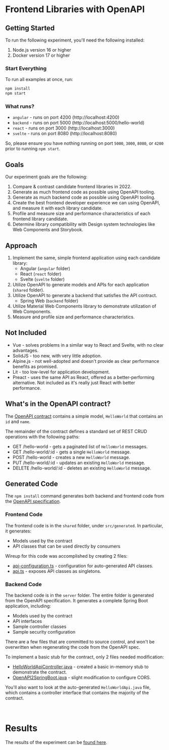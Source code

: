 # Frontend Libraries with OpenAPI

## Getting Started

To run the following experiment, you'll need the following installed:

1. Node.js version 16 or higher
2. Docker version 17 or higher

### Start Everything

To run all examples at once, run:

```bash
npm install
npm start
```

### What runs?

* `angular` - runs on port 4200 (http://localhost:4200)
* `backend` - runs on port 5000 (http://localhost:5000/hello-world)
* `react` - runs on port 3000 (http://localhost:3000)
* `svelte` - runs on port 8080 (http://localhost:8080)

So, please ensure you have nothing running on port `5000`, `3000`, `8080`, or `4200` prior to running `npm start`.

## Goals

Our experiment goals are the following:

1. Compare & contrast candidate frontend libraries in 2022.
2. Generate as much frontend code as possible using OpenAPI tooling.
3. Generate as much backend code as possible using OpenAPI tooling.
4. Create the best frontend developer experience we can using OpenAPI, and measure it with each library candidate.
5. Profile and measure size and performance characteristics of each frontend library candidate.
6. Determine library compatibility with Design system technologies like Web Components and Storybook.

## Approach

1. Implement the same, simple frontend application using each candidate library:
   * Angular (`angular` folder)
   * React (`react` folder)
   * Svelte (`svelte` folder)
2. Utilize OpenAPI to generate models and APIs for each application (`shared` folder).
3. Utilize OpenAPI to generate a backend that satisfies the API contract.
   * Spring Web (`backend` folder)
4. Utilize Material Web Components library to demonstrate utilization of Web Components.
5. Measure and profile size and performance characteristics.

## Not Included

* Vue - solves problems in a similar way to React and Svelte, with no clear advantages.
* SolidJS - too new, with very little adoption.
* Alpine.js - not well-adopted and doesn't provide as clear performance benefits as promised.
* Lit - too low-level for application development.
* Preact - uses the same API as React, offered as a better-performing alternative. Not included as it's
  really just React with better performance.

## What's in the OpenAPI contract?

The [OpenAPI contract](../openapi.yml) contains a simple model, `HelloWorld` that contains an `id` and `name`.

The remainder of the contract defines a standard set of REST CRUD operations with
the following paths:

* GET /hello-world - gets a paginated list of `HelloWorld` messages.
* GET /hello-world/:id - gets a single `HelloWorld` message.
* POST /hello-world - creates a new `HelloWorld` message.
* PUT /hello-world/:id - updates an existing `HelloWorld` message.
* DELETE /hello-world/:id - deletes an existing `HelloWorld` message.

## Generated Code

The `npm install` command generates both backend and frontend code from the [OpenAPI specification](../openapi.yml).

### Frontend Code

The frontend code is in the `shared` folder, under `src/generated`. In particular, it generates:

* Models used by the contract
* API classes that can be used directly by consumers

Wireup for this code was accomplished by creating 2 files:

* [api-configuration.ts](../shared/src/api-configuration.ts) - configuration for auto-generated API classes.
* [api.ts](../shared/src/api.ts) - exposes API classes as singletons.

### Backend Code

The backend code is in the `server` folder. The entire folder is generated from the OpenAPI specification.
It generates a complete Spring Boot application, including:

* Models used by the contract
* API interfaces
* Sample controller classes
* Sample security configuration

There are a few files that are committed to source control, and won't be overwritten when regenerating
the code from the OpenAPI spec.

To implement a basic stub for the contract, only 2 files needed modification:

* [HelloWorldApiController.java](../server/src/main/java/org/openapitools/api/HelloWorldApiController.java) - created a basic in-memory stub to demonstrate the contract.
* [OpenAPI2SpringBoot.java](../server/src/main/java/org/openapitools/OpenAPI2SpringBoot.java#L45-L50) - slight modification to configure CORS.

You'll also want to look at the auto-generated `HelloWorldApi.java` file, which contains
a controller interface that contains the majority of the contract.

<br />

# Results

The results of the experiment can be [found here](./findings.md).
